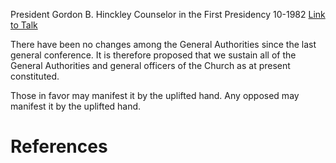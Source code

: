 President Gordon B. Hinckley
Counselor in the First Presidency
10-1982
[Link to Talk](https://www.churchofjesuschrist.org/study/general-conference/1982/10/the-sustaining-of-church-officers?lang=eng)

There have been no changes among the General Authorities since the last general conference. It is therefore proposed that we sustain all of the General Authorities and general officers of the Church as at present constituted.

Those in favor may manifest it by the uplifted hand. Any opposed may manifest it by the uplifted hand.

# References
